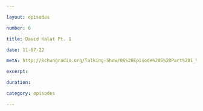 ```yaml
---

layout: episodes

number: 6

title: David Kalat Pt. 1

date: 11-07-22

meta: http://kchungradio.org/Talking-Show/06%20Episode%206%20Part%201_%20David%20Kalat.mp3

excerpt: 

duration: 

category: episodes

---
```


